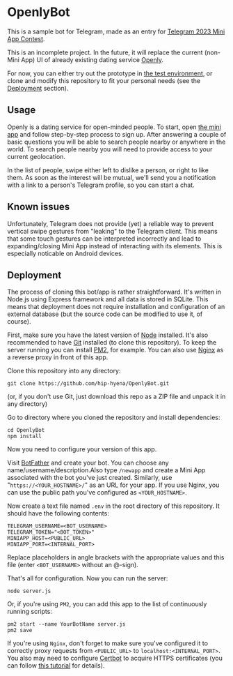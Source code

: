 # OpenlyBot

This is a sample bot for Telegram, made as an entry for [Telegram 2023 Mini App Contest](https://t.me/contest/327).

This is an incomplete project. In the future, it will replace the current (non-Mini App) UI of already existing dating service [Openly](https://t.me/OpenlyBot).

For now, you can either try out the prototype in [the test environment](https://t.me/OpenlyBot/test), or clone and modify this repository to fit your personal needs (see the [Deployment](#Deployment) section).

## Usage

Openly is a dating service for open-minded people. To start, open [the mini app](https://t.me/OpenlyBot/test) and follow step-by-step process to sign up. After answering a couple of basic questions you will be able to search people nearby or anywhere in the world. To search people nearby you will need to provide access to your current geolocation.

In the list of people, swipe either left to dislike a person, or right to like them. As soon as the interest will be mutual, we'll send you a notification with a link to a person's Telegram profile, so you can start a chat.

## Known issues

Unfortunately, Telegram does not provide (yet) a reliable way to prevent vertical swipe gestures from "leaking" to the Telegram client. This means that some touch gestures can be interpreted incorrectly and lead to expanding/closing Mini App instead of interacting with its elements. This is especially noticable on Android devices.

## Deployment

The process of cloning this bot/app is rather straightforward. It's written in Node.js using Express framework and all data is stored in SQLite. This means that deployment does not require installation and configuration of an external database (but the source code can be modified to use it, of course).

First, make sure you have the latest version of [Node](https://nodejs.org/en) installed. It's also recommended to have [Git](https://git-scm.com/downloads) installed (to clone this repository). To keep the server running you can install [PM2](https://pm2.keymetrics.io/), for example. You can also use [Nginx](https://nginx.org/en/download.html) as a reverse proxy in front of this app.

Clone this repository into any directory:
```
git clone https://github.com/hip-hyena/OpenlyBot.git
```
(or, if you don't use Git, just download this repo as a ZIP file and unpack it in any directory)

Go to directory where you cloned the repository and install dependencies:
```
cd OpenlyBot
npm install
```

Now you need to configure your version of this app.

Visit [BotFather](https://t.me/BotFather) and create your bot. You can choose any name/username/description.Also type `/newapp` and create a Mini App associated with the bot you've just created. Similarly, use "`https://<YOUR_HOSTNAME>/`" as an URL for your app. If you use Nginx, you can use the public path you've configured as `<YOUR_HOSTNAME>`.

Now create a text file named `.env` in the root directory of this repository. It should have the following contents:
```
TELEGRAM_USERNAME=<BOT_USERNAME>
TELEGRAM_TOKEN="<BOT_TOKEN>"
MINIAPP_HOST=<PUBLIC_URL>
MINIAPP_PORT=<INTERNAL_PORT>
```

Replace placeholders in angle brackets with the appropriate values and this file (enter `<BOT_USERNAME>` without an @-sign).

That's all for configuration. Now you can run the server:
```
node server.js
```

Or, if you're using `PM2`, you can add this app to the list of continuously running scripts:
```
pm2 start --name YourBotName server.js
pm2 save
```

If you're using `Nginx`, don't forget to make sure you've configured it to correctly proxy requests from `<PUBLIC_URL>` to `localhost:<INTERNAL_PORT>`. You also may need to configure [Certbot](https://certbot.eff.org/) to acquire HTTPS certificates (you can follow [this tutorial](https://www.digitalocean.com/community/tutorials/how-to-secure-nginx-with-let-s-encrypt-on-ubuntu-20-04) for details).